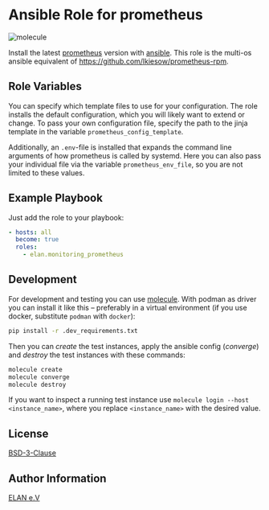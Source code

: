 # Ansible Role for prometheus

![molecule](https://github.com/elan-ev/monitoring_loki/actions/workflows/molecule.yml/badge.svg)

Install the latest [prometheus](https://github.com/prometheus/prometheus) version with [ansible](https://docs.ansible.com/).
This role is the multi-os ansible equivalent of https://github.com/lkiesow/prometheus-rpm.

## Role Variables

You can specify which template files to use for your configuration.
The role installs the default configuration, which you will likely want to extend or change.
To pass your own configuration file, specify the path to the jinja template in the variable `prometheus_config_template`.

Additionally, an `.env`-file is installed that expands the command line arguments of how prometheus is called by systemd.
Here you can also pass your individual file via the variable `prometheus_env_file`, so you are not limited to these values.

## Example Playbook

Just add the role to your playbook:

```yaml
- hosts: all
  become: true
  roles:
    - elan.monitoring_prometheus
```

## Development

For development and testing you can use [molecule](https://molecule.readthedocs.io/en/latest/).
With podman as driver you can install it like this – preferably in a virtual environment (if you use docker, substitute `podman` with `docker`):

```bash
pip install -r .dev_requirements.txt
```

Then you can *create* the test instances, apply the ansible config (*converge*) and *destroy* the test instances with these commands:

```bash
molecule create
molecule converge
molecule destroy
```

If you want to inspect a running test instance use `molecule login --host <instance_name>`, where you replace `<instance_name>` with the desired value.

## License

[BSD-3-Clause](LICENSE)

## Author Information

[ELAN e.V](https://elan-ev.de/)
